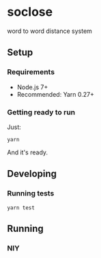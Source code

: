soclose
=======
word to word distance system

## Setup

### Requirements
- Node.js 7+
- Recommended: Yarn 0.27+

### Getting ready to run
Just:
```
yarn
```
And it's ready.

## Developing

### Running tests

```
yarn test
```

## Running

### NIY
